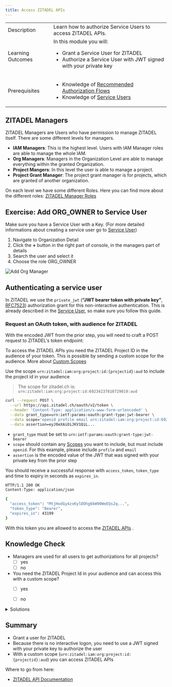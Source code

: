 ```yaml
---
title: Access ZITADEL APIs
---
```


<table class="table-wrapper">
    <tr>
        <td>Description</td>
        <td>Learn how to authorize Service Users to access ZITADEL APIs.</td>
    </tr>
    <tr>
        <td>Learning Outcomes</td>
        <td>
            In this module you will:
            <ul>
                <li>Grant a Service User for ZITADEL</li>
                <li>Authorize a Service User with JWT signed with your private key</li>
            </ul>
        </td>
    </tr>
     <tr>
        <td>Prerequisites</td>
        <td>
            <ul>
                <li>Knowledge of <a href="/docs/guides/authorization/oauth-recommended-flows">Recommended Authorization Flows</a></li>
                <li>Knowledge of <a href="/docs/guides/authentication/serviceusers">Service Users</a></li>
            </ul>
        </td>
    </tr>
</table>

## ZITADEL Managers

ZITADEL Managers are Users who have permission to manage ZITADEL itself. There are some different levels for managers. 

- **IAM Managers**: This is the highest level. Users with IAM Manager roles are able to manage the whole IAM. 
- **Org Managers**: Managers in the Organization Level are able to manage everything within the granted Organization.
- **Project Mangers**: In this level the user is able to manage a project.
- **Project Grant Manager**: The project grant manager is for projects, which are granted of another organization.

On each level we have some different Roles. Here you can find more about the different roles: [ZITADEL Manager Roles](../../concepts/zitadel/managers.md)


## Exercise: Add ORG_OWNER to Service User

Make sure you have a Service User with a Key. (For more detailed informations about creating a service user go to [Service User](../authentication/serviceusers))

1. Navigate to Organization Detail
2. Click the **+** button in the right part of console, in the managers part of details
3. Search the user and select it
4. Choose the role ORG_OWNER

![Add Org Manager](/img/console_org_manager_add.gif)

## Authenticating a service user

In ZITADEL we use the `private_jwt` (**“JWT bearer token with private key”**, [RFC7523](https://tools.ietf.org/html/rfc7523)) authorization grant for this non-interactive authentication.
This is already described in the [Service User](../authentication/serviceusers), so make sure you follow this guide.

### Request an OAuth token, with audience for ZITADEL

With the encoded JWT from the prior step, you will need to craft a POST request to ZITADEL's token endpoint:

To access the ZITADEL APIs you need the ZITADEL Project ID in the audience of your token.
This is possible by sending a custom scope for the audience. More about [Custom Scopes](../../apis/openidoauth/scopes)

Use the scope `urn:zitadel:iam:org:project:id:{projectid}:aud` to include the project id in your audience

> The scope for zitadel.ch is: `urn:zitadel:iam:org:project:id:69234237810729019:aud`

```bash
curl --request POST \
  --url https://api.zitadel.ch/oauth/v2/token \
  --header 'Content-Type: application/x-www-form-urlencoded' \
  --data grant_type=urn:ietf:params:oauth:grant-type:jwt-bearer \
  --data scope='openid profile email urn:zitadel:iam:org:project:id:69234237810729019:aud' \
  --data assertion=eyJ0eXAiOiJKV1QiL...
```

* `grant_type` must be set to `urn:ietf:params:oauth:grant-type:jwt-bearer`
* `scope` should contain any [Scopes](../../apis/openidoauth/scopes) you want to include, but must include `openid`. For this example, please include `profile` and `email`
* `assertion` is the encoded value of the JWT that was signed with your private key from the prior step

You should receive a successful response with `access_token`,  `token_type` and time to expiry in seconds as `expires_in`.

```bash
HTTP/1.1 200 OK
Content-Type: application/json

{
  "access_token": "MtjHodGy4zxKylDOhg6kW90WeEQs2q...",
  "token_type": "Bearer",
  "expires_in": 43199
}
```

With this token you are allowed to access the [ZITADEL APIs](../../apis/introduction) .
## Knowledge Check


* Managers are used for all users to get authorizations for all projects?
    - [ ] yes
    - [ ] no
* You need the ZITADEL Project Id in your audience and can access this with a custom scope?
    - [ ] yes
    - [ ] no


<details>
    <summary>
        Solutions
    </summary>


* Managers are used for all users to get authorizations for all projects?
    - [ ] yes
    - [x] no (Managers are only used to grant users for ZITADEL)
* You need the ZITADEL Project Id in your audience and can access this with a custom scope?
    - [x] yes
    - [ ] no

</details>

## Summary

* Grant a user for ZITADEL
* Because there is no interactive logon, you need to use a JWT signed with your private key to authorize the user
* With a custom scope (`urn:zitadel:iam:org:project:id:{projectid}:aud`) you can access ZITADEL APIs


Where to go from here:

* [ZITADEL API Documentation](../../apis/introduction)
